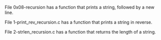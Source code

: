 File 0x08-recursion has a function that prints a string, followed by a new line.

File 1-print_rev_recursion.c has a function that prints a string in reverse.

File 2-strlen_recursion.c has a function that returns the length of a string.


